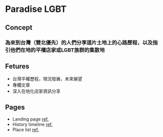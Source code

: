 # Paradise LGBT

## Concept

### 為來到台灣（雙北優先）的人們分享這片土地上的心路歷程，以及指引他們在地的平權店家或LGBT族群的集散地

## Fetures

* 台灣平權歷程，現況發展，未來展望
* 專欄文章
* 深入在地化店家資訊分享

## Pages

* Landing page [ref.](https://bueno.co/)
* History timeline [ref.](https://www.50cinquante.be/)
* Place list [ref.](https://www.airbnb.com.tw/)
